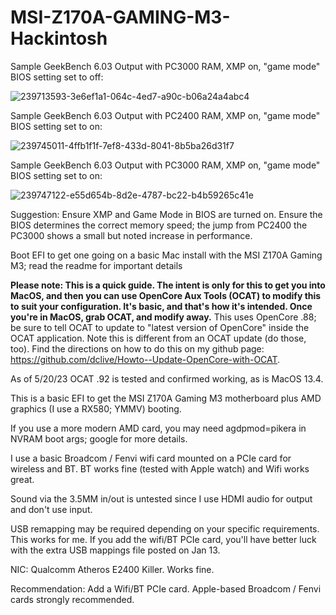 # MSI-Z170A-GAMING-M3-Hackintosh
Sample GeekBench 6.03 Output with PC3000 RAM, XMP on, "game mode" BIOS setting set to off:

![239713593-3e6ef1a1-064c-4ed7-a90c-b06a24a4abc4](https://user-images.githubusercontent.com/4536776/239713593-3e6ef1a1-064c-4ed7-a90c-b06a24a4abc4.png)

Sample GeekBench 6.03 Output with PC2400 RAM, XMP on, "game mode" BIOS setting set to on: 

![239745011-4ffb1f1f-7ef8-433d-8041-8b5ba26d31f7](https://user-images.githubusercontent.com/4536776/239745011-4ffb1f1f-7ef8-433d-8041-8b5ba26d31f7.png)

Sample GeekBench 6.03 Output with PC3000 RAM, XMP on, "game mode" BIOS setting set to on: 

![239747122-e55d654b-8d2e-4787-bc22-b4b59265c41e](https://user-images.githubusercontent.com/4536776/239747122-e55d654b-8d2e-4787-bc22-b4b59265c41e.png)

Suggestion:  Ensure XMP and Game Mode in BIOS are turned on.  Ensure the BIOS determines the correct memory speed; the jump from PC2400 the PC3000 shows a small but noted increase in performance.

Boot EFI to get one going on a basic Mac install with the MSI Z170A Gaming M3; read the readme for important details

**Please note:  This is a quick guide.  The intent is only for this to get you into MacOS, and then you can use OpenCore Aux Tools (OCAT) to modify this to suit your configuration.  It's basic, and that's how it's intended.  Once you're in MacOS, grab OCAT, and modify away.**  This uses OpenCore .88; be sure to tell OCAT to update to "latest version of OpenCore" inside the OCAT application.  Note this is different from an OCAT update (do those, too).  Find the directions on how to do this on my github page: https://github.com/dclive/Howto--Update-OpenCore-with-OCAT.

As of 5/20/23 OCAT .92 is tested and confirmed working, as is MacOS 13.4.  

This is a basic EFI to get the MSI Z170A Gaming M3 motherboard plus AMD graphics (I use a RX580; YMMV) booting.

If you use a more modern AMD card, you may need agdpmod=pikera in NVRAM boot args; google for more details. 

I use a basic Broadcom / Fenvi wifi card mounted on a PCIe card for wireless and BT.  BT works fine (tested with Apple watch) and Wifi works great.  

Sound via the 3.5MM in/out is untested since I use HDMI audio for output and don't use input.  

USB remapping may be required depending on your specific requirements.  This works for me.  If you add the wifi/BT PCIe card, you'll have better luck with the extra USB mappings file posted on Jan 13. 

NIC:  Qualcomm Atheros E2400 Killer.  Works fine. 

Recommendation:  Add a Wifi/BT PCIe card.  Apple-based Broadcom / Fenvi cards strongly recommended.  

